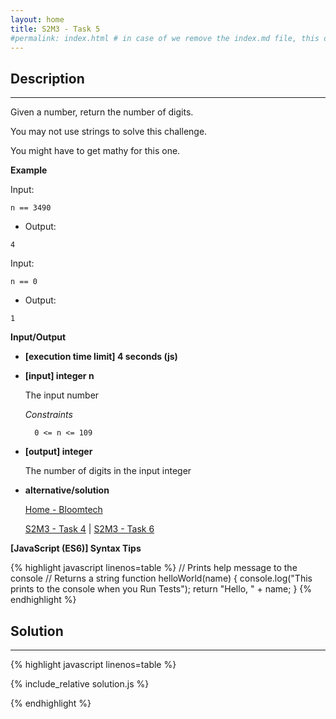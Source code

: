 ```yaml
---
layout: home
title: S2M3 - Task 5
#permalink: index.html # in case of we remove the index.md file, this doc will be the index page
---
```


<div class="row">
<div class="columnStmt" markdown="1">

## Description
------

Given a number, return the number of digits.

You may not use strings to solve this challenge.

You might have to get mathy for this one.

**Example**

Input:
```
n == 3490
```
-   Output:
```
4
```
Input:
```
n == 0
```
-   Output:
```
1
```
**Input/Output**

* **[execution time limit] 4 seconds (js)**

* **[input] integer n**

    The input number

    *Constraints*

        0 <= n <= 109

* **[output] integer**

    The number of digits in the input integer

* **alternative/solution**    

    [Home - Bloomtech](../../code-signal-arcade-bloomtech/README.html) 
    
    [S2M3 - Task 4](../S2M3_Task_4/README.html) | [S2M3 - Task 6](../S2M3_Task_6/README.html)

**[JavaScript (ES6)] Syntax Tips**

{% highlight javascript linenos=table %}
// Prints help message to the console
// Returns a string
function helloWorld(name) {
    console.log("This prints to the console when you Run Tests");
    return "Hello, " + name;
}
{% endhighlight %}

</div>
<div class="columnSol" markdown="1">

## Solution
------

{% highlight javascript linenos=table %}

{% include_relative solution.js %}

{% endhighlight %}

</div>
</div>
